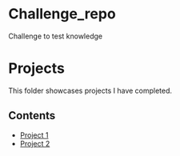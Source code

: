 # Challenge_repo
Challenge to test knowledge
# Projects
This folder showcases projects I have completed.
## Contents
* [Project 1](projects/Project_1)
* [Project 2](projects/Project_2)
